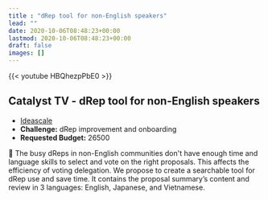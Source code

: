 ```yaml
---
title : "dRep tool for non-English speakers"
lead: ""
date: 2020-10-06T08:48:23+00:00
lastmod: 2020-10-06T08:48:23+00:00
draft: false
images: []
---
```


{{<  youtube HBQhezpPbE0 >}}

## Catalyst TV - dRep tool for non-English speakers

- [Ideascale](https://cardano.ideascale.com/c/idea/414969)
- **Challenge:** dRep improvement and onboarding
- **Requested Budget:** 26500

🌟 The busy dReps in non-English communities don't have enough time and language skills to select and vote on the right proposals. This affects the efficiency of voting delegation. We propose to create a searchable tool for dRep use and save time. It contains the proposal summary’s content and review in 3 languages: English, Japanese, and Vietnamese.


